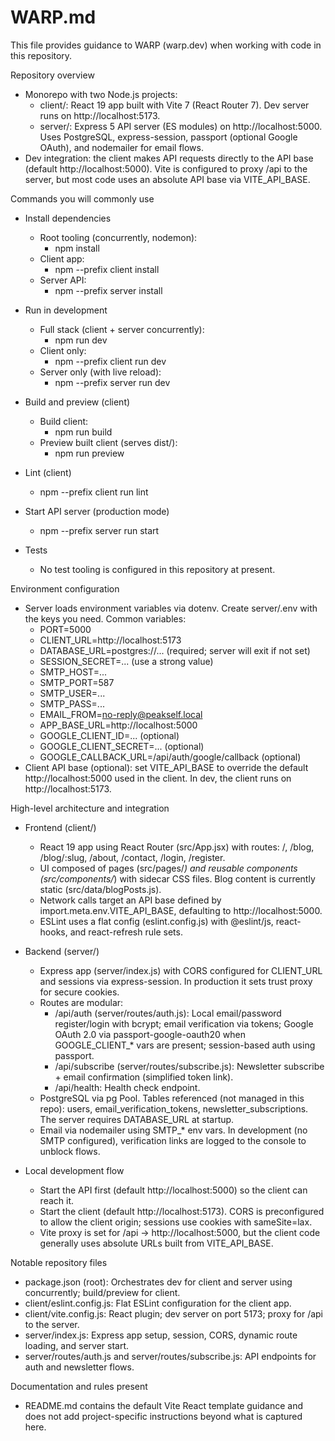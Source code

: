 # WARP.md

This file provides guidance to WARP (warp.dev) when working with code in this repository.

Repository overview
- Monorepo with two Node.js projects:
  - client/: React 19 app built with Vite 7 (React Router 7). Dev server runs on http://localhost:5173.
  - server/: Express 5 API server (ES modules) on http://localhost:5000. Uses PostgreSQL, express-session, passport (optional Google OAuth), and nodemailer for email flows.
- Dev integration: the client makes API requests directly to the API base (default http://localhost:5000). Vite is configured to proxy /api to the server, but most code uses an absolute API base via VITE_API_BASE.

Commands you will commonly use
- Install dependencies
  - Root tooling (concurrently, nodemon):
    - npm install
  - Client app:
    - npm --prefix client install
  - Server API:
    - npm --prefix server install

- Run in development
  - Full stack (client + server concurrently):
    - npm run dev
  - Client only:
    - npm --prefix client run dev
  - Server only (with live reload):
    - npm --prefix server run dev

- Build and preview (client)
  - Build client:
    - npm run build
  - Preview built client (serves dist/):
    - npm run preview

- Lint (client)
  - npm --prefix client run lint

- Start API server (production mode)
  - npm --prefix server run start

- Tests
  - No test tooling is configured in this repository at present.

Environment configuration
- Server loads environment variables via dotenv. Create server/.env with the keys you need. Common variables:
  - PORT=5000
  - CLIENT_URL=http://localhost:5173
  - DATABASE_URL=postgres://... (required; server will exit if not set)
  - SESSION_SECRET=... (use a strong value)
  - SMTP_HOST=...
  - SMTP_PORT=587
  - SMTP_USER=...
  - SMTP_PASS=...
  - EMAIL_FROM=no-reply@peakself.local
  - APP_BASE_URL=http://localhost:5000
  - GOOGLE_CLIENT_ID=... (optional)
  - GOOGLE_CLIENT_SECRET=... (optional)
  - GOOGLE_CALLBACK_URL=/api/auth/google/callback (optional)
- Client API base (optional): set VITE_API_BASE to override the default http://localhost:5000 used in the client. In dev, the client runs on http://localhost:5173.

High-level architecture and integration
- Frontend (client/)
  - React 19 app using React Router (src/App.jsx) with routes: /, /blog, /blog/:slug, /about, /contact, /login, /register.
  - UI composed of pages (src/pages/*) and reusable components (src/components/*) with sidecar CSS files. Blog content is currently static (src/data/blogPosts.js).
  - Network calls target an API base defined by import.meta.env.VITE_API_BASE, defaulting to http://localhost:5000.
  - ESLint uses a flat config (eslint.config.js) with @eslint/js, react-hooks, and react-refresh rule sets.

- Backend (server/)
  - Express app (server/index.js) with CORS configured for CLIENT_URL and sessions via express-session. In production it sets trust proxy for secure cookies.
  - Routes are modular:
    - /api/auth (server/routes/auth.js): Local email/password register/login with bcrypt; email verification via tokens; Google OAuth 2.0 via passport-google-oauth20 when GOOGLE_CLIENT_* vars are present; session-based auth using passport.
    - /api/subscribe (server/routes/subscribe.js): Newsletter subscribe + email confirmation (simplified token link).
    - /api/health: Health check endpoint.
  - PostgreSQL via pg Pool. Tables referenced (not managed in this repo): users, email_verification_tokens, newsletter_subscriptions. The server requires DATABASE_URL at startup.
  - Email via nodemailer using SMTP_* env vars. In development (no SMTP configured), verification links are logged to the console to unblock flows.

- Local development flow
  - Start the API first (default http://localhost:5000) so the client can reach it.
  - Start the client (default http://localhost:5173). CORS is preconfigured to allow the client origin; sessions use cookies with sameSite=lax.
  - Vite proxy is set for /api → http://localhost:5000, but the client code generally uses absolute URLs built from VITE_API_BASE.

Notable repository files
- package.json (root): Orchestrates dev for client and server using concurrently; build/preview for client.
- client/eslint.config.js: Flat ESLint configuration for the client app.
- client/vite.config.js: React plugin; dev server on port 5173; proxy for /api to the server.
- server/index.js: Express app setup, session, CORS, dynamic route loading, and server start.
- server/routes/auth.js and server/routes/subscribe.js: API endpoints for auth and newsletter flows.

Documentation and rules present
- README.md contains the default Vite React template guidance and does not add project-specific instructions beyond what is captured here.
